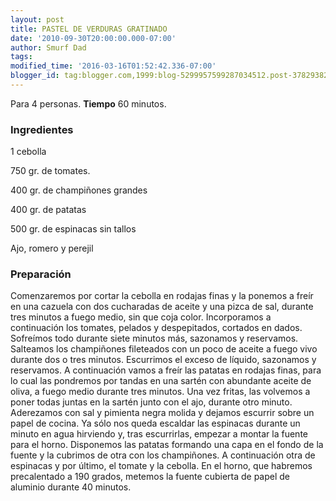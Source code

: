 ```yaml
---
layout: post
title: PASTEL DE VERDURAS GRATINADO
date: '2010-09-30T20:00:00.000-07:00'
author: Smurf Dad
tags: 
modified_time: '2016-03-16T01:52:42.336-07:00'
blogger_id: tag:blogger.com,1999:blog-5299957599287034512.post-3782938223672529885
---
```


Para 4 personas.
<b>Tiempo</b> 60 minutos.

<h3>Ingredientes</h3>

1 cebolla

750 gr. de tomates.

400 gr. de champiñones grandes

400 gr. de patatas

500 gr. de espinacas sin tallos

Ajo, romero y perejil

<h3>Preparación</h3>

Comenzaremos por cortar la cebolla en rodajas finas y la ponemos a freír en una cazuela con dos cucharadas de aceite y una pizca de sal, durante tres minutos a fuego medio, sin que coja color. Incorporamos a continuación los tomates, pelados y despepitados, cortados en dados. Sofreímos todo durante siete minutos más, sazonamos y reservamos. Salteamos los champiñones fileteados con un poco de aceite a fuego vivo durante dos o tres minutos. Escurrimos el exceso de líquido, sazonamos y reservamos. A continuación vamos a freír las patatas en rodajas finas, para lo cual las pondremos por tandas en una sartén con abundante aceite de oliva, a fuego medio durante tres minutos. Una vez fritas, las volvemos a poner todas juntas en la sartén junto con el ajo, durante otro minuto. Aderezamos con sal y pimienta negra molida y dejamos escurrir sobre un papel de cocina. Ya sólo nos queda escaldar las espinacas durante un minuto en agua hirviendo y, tras escurrirlas, empezar a montar la fuente para el horno. Disponemos las patatas formando una capa en el fondo de la fuente y la cubrimos de otra con los champiñones. A continuación otra de espinacas y por último, el tomate y la cebolla. En el horno, que habremos precalentado a 190 grados, metemos la fuente cubierta de papel de aluminio durante 40 minutos.

